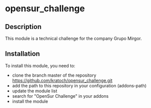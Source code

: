 # opensur_challenge

## Description

This module is a technical challenge for the company Grupo Mirgor.

## Installation

To install this module, you need to:

* clone the branch master of the repository https://github.com/kratoch/opensur_challenge.git
* add the path to this repository in your configuration (addons-path)
* update the module list
* search for "OpenSur Challenge" in your addons
* install the module
